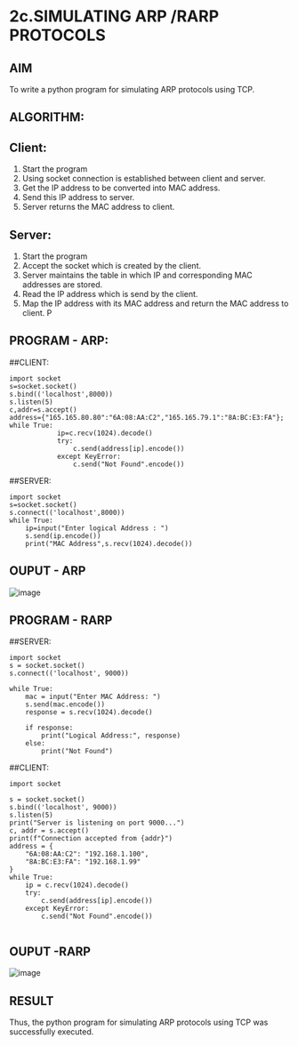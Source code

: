 # 2c.SIMULATING ARP /RARP PROTOCOLS
## AIM
To write a python program for simulating ARP protocols using TCP.
## ALGORITHM:
## Client:
1. Start the program
2. Using socket connection is established between client and server.
3. Get the IP address to be converted into MAC address.
4. Send this IP address to server.
5. Server returns the MAC address to client.
## Server:
1. Start the program
2. Accept the socket which is created by the client.
3. Server maintains the table in which IP and corresponding MAC addresses are
stored.
4. Read the IP address which is send by the client.
5. Map the IP address with its MAC address and return the MAC address to client.
P
## PROGRAM - ARP:

##CLIENT:
```
import socket 
s=socket.socket() 
s.bind(('localhost',8000)) 
s.listen(5) 
c,addr=s.accept() 
address={"165.165.80.80":"6A:08:AA:C2","165.165.79.1":"8A:BC:E3:FA"}; 
while True: 
            ip=c.recv(1024).decode() 
            try: 
                c.send(address[ip].encode()) 
            except KeyError: 
                c.send("Not Found".encode())   
```
##SERVER:
```
import socket 
s=socket.socket() 
s.connect(('localhost',8000)) 
while True:
    ip=input("Enter logical Address : ") 
    s.send(ip.encode()) 
    print("MAC Address",s.recv(1024).decode())
```
## OUPUT - ARP

![image](https://github.com/user-attachments/assets/f95e1a27-cf65-4d9c-8d12-f17b32a7d390)

## PROGRAM - RARP
##SERVER:
```
import socket
s = socket.socket()
s.connect(('localhost', 9000))

while True:
    mac = input("Enter MAC Address: ")
    s.send(mac.encode())
    response = s.recv(1024).decode()

    if response:
        print("Logical Address:", response)
    else:
        print("Not Found")

```
##CLIENT:
```
import socket 

s = socket.socket() 
s.bind(('localhost', 9000)) 
s.listen(5) 
print("Server is listening on port 9000...")
c, addr = s.accept() 
print(f"Connection accepted from {addr}")
address = {
    "6A:08:AA:C2": "192.168.1.100",
    "8A:BC:E3:FA": "192.168.1.99"
}
while True:
    ip = c.recv(1024).decode()
    try:
        c.send(address[ip].encode())
    except KeyError:
        c.send("Not Found".encode())
 
```
## OUPUT -RARP

![image](https://github.com/user-attachments/assets/35d8e598-9566-4ad2-9678-4aadbd2e87c4)

## RESULT
Thus, the python program for simulating ARP protocols using TCP was successfully 
executed.
